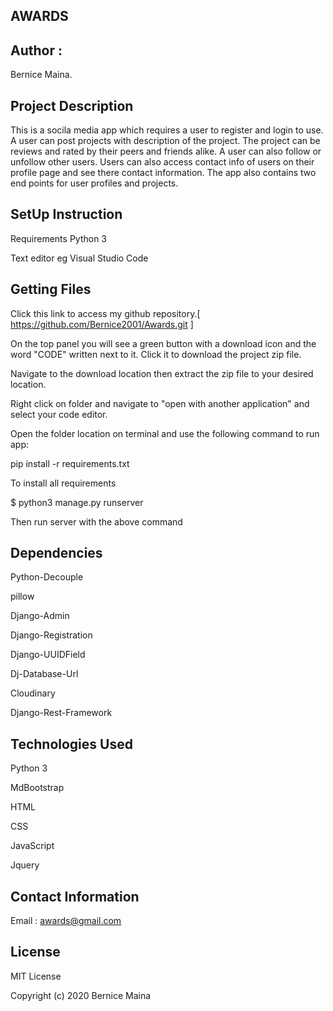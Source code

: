 ## AWARDS

## Author :
Bernice Maina.

## Project Description
This is a socila media app which requires a user to register and login to use. A user can post projects with description of the project. The project can be reviews and rated by their peers and friends alike. A user can also follow or unfollow other users. Users can also access contact info of users on their profile page and see there contact information. The app also contains two end points for user profiles and projects.

## SetUp Instruction
Requirements
Python 3

Text editor eg Visual Studio Code

## Getting Files
Click this link to access my github repository.[
    https://github.com/Bernice2001/Awards.git
]

On the top panel you will see a green button with a download icon and the word "CODE" written next to it. Click it to download the project zip file.​

Navigate to the download location then extract the zip file to your desired location.​

Right click on folder and navigate to "open with another application" and select your code editor.

Open the folder location on terminal and use the following command to run app:

pip install -r requirements.txt

To install all requirements

$ python3 manage.py runserver

Then run server with the above command


## Dependencies
Python-Decouple

pillow

Django-Admin

Django-Registration

Django-UUIDField

Dj-Database-Url

Cloudinary

Django-Rest-Framework

## Technologies Used
Python 3

MdBootstrap

HTML

CSS

JavaScript

Jquery

## Contact Information
Email : awards@gmail.com​

## License
MIT License

Copyright (c) 2020 Bernice Maina